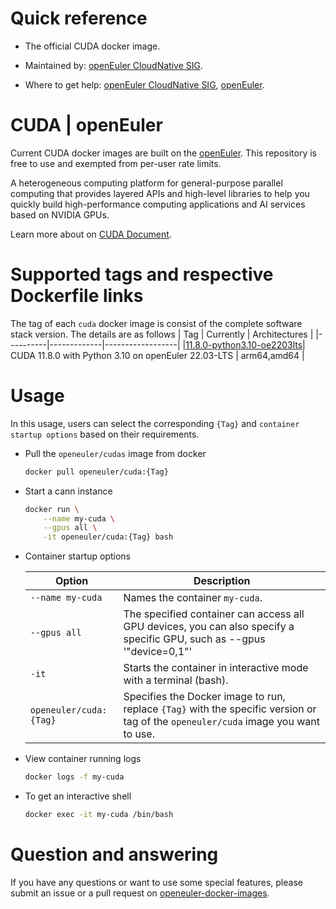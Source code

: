 # Quick reference

- The official CUDA docker image.

- Maintained by: [openEuler CloudNative SIG](https://gitee.com/openeuler/cloudnative).

- Where to get help: [openEuler CloudNative SIG](https://gitee.com/openeuler/cloudnative), [openEuler](https://gitee.com/openeuler/community).

# CUDA | openEuler
Current CUDA docker images are built on the [openEuler](https://repo.openeuler.org/). This repository is free to use and exempted from per-user rate limits.

A heterogeneous computing platform for general-purpose parallel computing that provides layered APIs and high-level libraries to help you quickly build high-performance computing applications and AI services based on NVIDIA GPUs.

Learn more about on [CUDA Document](https://docs.nvidia.com/cuda/).

# Supported tags and respective Dockerfile links
The tag of each `cuda` docker image is consist of the complete software stack version. The details are as follows
|    Tag   |  Currently  |   Architectures  |
|----------|-------------|------------------|
|[11.8.0-python3.10-oe2203lts](https://gitee.com/openeuler/openeuler-docker-images/blob/master/AI/cuda/11.8.0-python3.10/22.03-lts/Dockerfile)| CUDA 11.8.0 with Python 3.10 on openEuler 22.03-LTS | arm64,amd64 |

# Usage
In this usage, users can select the corresponding `{Tag}` and `container startup options` based on their requirements.

- Pull the `openeuler/cudas` image from docker

	```bash
	docker pull openeuler/cuda:{Tag}
	```

- Start a cann instance

	```bash
	docker run \
        --name my-cuda \
        --gpus all \
        -it openeuler/cuda:{Tag} bash
	```

- Container startup options

	| Option | Description |
	|--|--|
    | `--name my-cuda` | Names the container `my-cuda`. |
    | `--gpus all` | The specified container can access all GPU devices, you can also specify a specific GPU, such as --gpus '"device=0,1"' |
    | `-it` | Starts the container in interactive mode with a terminal (bash). |
    | `openeuler/cuda:{Tag}` | Specifies the Docker image to run, replace `{Tag}` with the specific version or tag of the `openeuler/cuda` image you want to use. |

- View container running logs

	```bash
	docker logs -f my-cuda
	```

- To get an interactive shell

	```bash
	docker exec -it my-cuda /bin/bash
	```

# Question and answering
If you have any questions or want to use some special features, please submit an issue or a pull request on [openeuler-docker-images](https://gitee.com/openeuler/openeuler-docker-images).